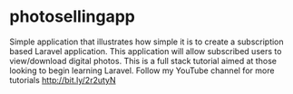 # photosellingapp
Simple application that illustrates how simple it is to create a subscription based Laravel application. This application will allow subscribed users to view/download digital photos. This is a full stack tutorial aimed at those looking to begin learning Laravel. Follow my YouTube channel for more tutorials http://bit.ly/2r2utyN
